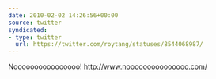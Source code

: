 ```yaml
---
date: 2010-02-02 14:26:56+00:00
source: twitter
syndicated:
- type: twitter
  url: https://twitter.com/roytang/statuses/8544068987/
---
```


Noooooooooooooooo! http://www.nooooooooooooooo.com/